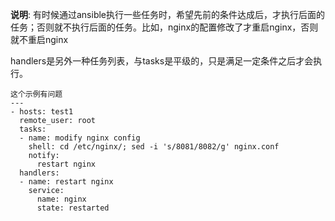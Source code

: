 **说明**: 有时候通过ansible执行一些任务时，希望先前的条件达成后，才执行后面的任务；否则就不执行后面的任务。比如，nginx的配置修改了才重启nginx，否则就不重启nginx

handlers是另外一种任务列表，与tasks是平级的，只是满足一定条件之后才会执行。

```
这个示例有问题
---
- hosts: test1
  remote_user: root
  tasks:
  - name: modify nginx config
    shell: cd /etc/nginx/; sed -i 's/8081/8082/g' nginx.conf
    notify:
      restart nginx
  handlers:
  - name: restart nginx
    service:
      name: nginx
      state: restarted
```
